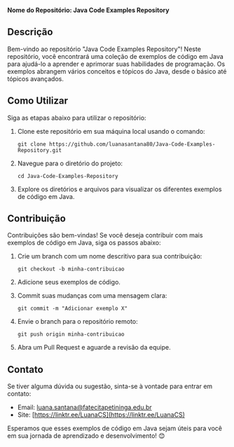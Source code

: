 **Nome do Repositório: Java Code Examples Repository**



## Descrição
Bem-vindo ao repositório "Java Code Examples Repository"! Neste repositório, você encontrará uma coleção de exemplos de código em Java para ajudá-lo a aprender e aprimorar suas habilidades de programação. Os exemplos abrangem vários conceitos e tópicos do Java, desde o básico até tópicos avançados.



## Como Utilizar
Siga as etapas abaixo para utilizar o repositório:

1. Clone este repositório em sua máquina local usando o comando:
   ```
   git clone https://github.com/luanasantana80/Java-Code-Examples-Repository.git
   ```

2. Navegue para o diretório do projeto:
   ```
   cd Java-Code-Examples-Repository
   ```

3. Explore os diretórios e arquivos para visualizar os diferentes exemplos de código em Java.

## Contribuição
Contribuições são bem-vindas! Se você deseja contribuir com mais exemplos de código em Java, siga os passos abaixo:

1. Crie um branch com um nome descritivo para sua contribuição:
   ```
   git checkout -b minha-contribuicao
   ```

2. Adicione seus exemplos de código.

3. Commit suas mudanças com uma mensagem clara:
   ```
   git commit -m "Adicionar exemplo X"
   ```

4. Envie o branch para o repositório remoto:
   ```
   git push origin minha-contribuicao
   ```

5. Abra um Pull Request e aguarde a revisão da equipe.

## Contato
Se tiver alguma dúvida ou sugestão, sinta-se à vontade para entrar em contato:

- Email: luana.santana@fatecitapetininga.edu.br
- Site: [https://linktr.ee/LuanaCS](https://linktr.ee/LuanaCS)

Esperamos que esses exemplos de código em Java sejam úteis para você em sua jornada de aprendizado e desenvolvimento! 😊
